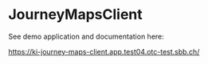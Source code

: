 # JourneyMapsClient
See demo application and documentation here:

https://ki-journey-maps-client.app.test04.otc-test.sbb.ch/
